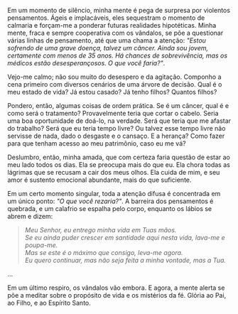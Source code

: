 Em um momento de silêncio, minha mente é pega de surpresa por violentos pensamentos. Ágeis e implacáveis, eles sequestram o momento de calmaria e forçam-me a ponderar futuras realidades hipotéticas. Minha mente, fraca e sempre cooperativa com os vândalos, se põe a questionar várias linhas de pensamento, até que uma chama a atenção: _"Estou sofrendo de uma grave doença, talvez um câncer. Ainda sou jovem, certamente com menos de 35 anos. Há chances de sobrevivência, mas os médicos estão desesperançosos. O que você faria?"_.

Vejo-me calmo; não sou muito do desespero e da agitação. Componho a cena primeiro com diversos cenários de uma árvore de decisão. Qual é o meu estado de vida? Já estou casado? Já tenho filhos? Quantos filhos?

Pondero, então, algumas coisas de ordem prática. Se é um câncer, qual é e como será o tratamento? Provavelmente teria que cortar o cabelo. Seria uma boa oportunidade de doá-lo, na verdade. Será que teria que me afastar do trabalho? Será que eu teria tempo livre? Ou talvez esse tempo livre não servisse de nada, dado o desgaste e o cansaço. E a herança? Como fazer para que tenham acesso ao meu patrimônio, caso eu me vá?

Deslumbro, então, minha amada, que com certeza faria questão de estar ao meu lado todos os dias. Ela se preocupa mais do que eu. Ela chora todas as lágrimas que se recusam a cair dos meus olhos. Ela cuida de mim, e seu amor é sustento emocional abundante, mais do que suficiente.

Em um certo momento singular, toda a atenção difusa é concentrada em um único ponto: _"O que você rezaria?"_. A barreira dos pensamentos é quebrada, e um calafrio se espalha pelo corpo, enquanto os lábios se abrem e dizem:

> _Meu Senhor, eu entrego minha vida em Tuas mãos._  
> _Se eu ainda puder crescer em santidade aqui nesta vida, lava-me e poupa-me._  
> _Mas se este é o máximo que consigo, leva-me agora._  
> _Eu quero continuar, mas não seja feita a minha vontade, mas a Tua._

...

Em um último respiro, os vândalos vão embora. E agora, a mente alerta se põe a meditar sobre o propósito de vida e os mistérios da fé. Glória ao Pai, ao Filho, e ao Espírito Santo.